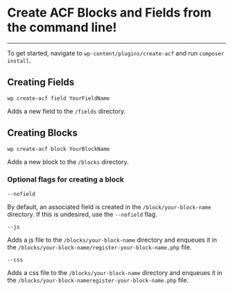 # Create ACF Blocks and Fields from the command line!
---

To get started, navigate to `wp-content/plugins/create-acf` and run `composer install`.

## Creating Fields

```wp create-acf field YourFieldName```

Adds a new field to the `/fields` directory.

## Creating Blocks

```wp create-acf block YourBlockName```

Adds a new block to the `/blocks` directory.

### Optional flags for creating a block

```--nofield```

By default, an associated field is created in the `/block/your-block-name` directory.  If this is undesired, use the `--nofield` flag.

```--js```

Adds a js file to the `/blocks/your-block-name` directory and enqueues it in the `/blocks/your-block-name/register-your-block-name.php` file.

```--css```

Adds a css file to the `/blocks/your-block-name` directory and enqueues it in the `/blocks/your-block-nameregister-your-block-name.php` file.